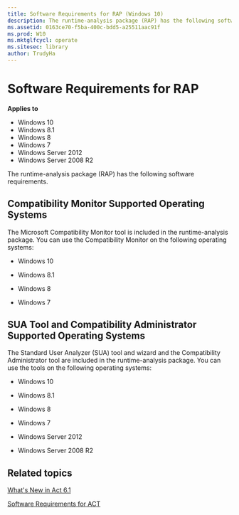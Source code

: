 ```yaml
---
title: Software Requirements for RAP (Windows 10)
description: The runtime-analysis package (RAP) has the following software requirements.
ms.assetid: 0163ce70-f5ba-400c-bdd5-a25511aac91f
ms.prod: W10
ms.mktglfcycl: operate
ms.sitesec: library
author: TrudyHa
---
```


# Software Requirements for RAP


**Applies to**

-   Windows 10
-   Windows 8.1
-   Windows 8
-   Windows 7
-   Windows Server 2012
-   Windows Server 2008 R2

The runtime-analysis package (RAP) has the following software requirements.

## Compatibility Monitor Supported Operating Systems


The Microsoft Compatibility Monitor tool is included in the runtime-analysis package. You can use the Compatibility Monitor on the following operating systems:

-   Windows 10

-   Windows 8.1

-   Windows 8

-   Windows 7

## SUA Tool and Compatibility Administrator Supported Operating Systems


The Standard User Analyzer (SUA) tool and wizard and the Compatibility Administrator tool are included in the runtime-analysis package. You can use the tools on the following operating systems:

-   Windows 10

-   Windows 8.1

-   Windows 8

-   Windows 7

-   Windows Server 2012

-   Windows Server 2008 R2

## Related topics


[What's New in Act 6.1](whats-new-in-act-60.md)

[Software Requirements for ACT](software-requirements-for-act.md)

 

 





